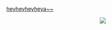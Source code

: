 
<p align="center">

[heyheyheyheya~~](https://pony.town/)
</p>  


<p align="center">

<img src="https://i.pinimg.com/564x/73/f9/4c/73f94c34c05022262870b80daff5a17e.jpg"/>
</p>  

